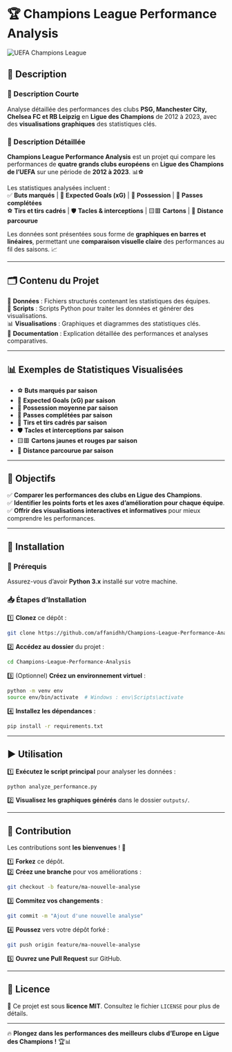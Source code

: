 # 🏆 Champions League Performance Analysis

![UEFA Champions League](https://upload.wikimedia.org/wikipedia/en/thumb/b/bf/UEFA_Champions_League_logo_2.svg/200px-UEFA_Champions_League_logo_2.svg.png)

## 📄 Description

### 🔹 Description Courte  
Analyse détaillée des performances des clubs **PSG, Manchester City, Chelsea FC et RB Leipzig** en **Ligue des Champions** de 2012 à 2023, avec des **visualisations graphiques** des statistiques clés.  

### 🔹 Description Détaillée  
**Champions League Performance Analysis** est un projet qui compare les performances de **quatre grands clubs européens** en **Ligue des Champions de l’UEFA** sur une période de **2012 à 2023**. 📊⚽  

Les statistiques analysées incluent :  
✅ **Buts marqués** | 🎯 **Expected Goals (xG)** | 🔄 **Possession** | 🎯 **Passes complétées**  
⚽ **Tirs et tirs cadrés** | 🛡️ **Tacles & interceptions** | 🟨🟥 **Cartons** | 🏃 **Distance parcourue**  

Les données sont présentées sous forme de **graphiques en barres et linéaires**, permettant une **comparaison visuelle claire** des performances au fil des saisons. 📈  

---

## 🗂️ Contenu du Projet

📂 **Données** : Fichiers structurés contenant les statistiques des équipes.  
📜 **Scripts** : Scripts Python pour traiter les données et générer des visualisations.  
📊 **Visualisations** : Graphiques et diagrammes des statistiques clés.  
📝 **Documentation** : Explication détaillée des performances et analyses comparatives.  

---

## 📊 Exemples de Statistiques Visualisées

- ⚽ **Buts marqués par saison**  
- 🎯 **Expected Goals (xG) par saison**  
- 🔄 **Possession moyenne par saison**  
- 🎯 **Passes complétées par saison**  
- 🥅 **Tirs et tirs cadrés par saison**  
- 🛡️ **Tacles et interceptions par saison**  
- 🟨🟥 **Cartons jaunes et rouges par saison**  
- 🏃 **Distance parcourue par saison**  

---

## 🎯 Objectifs

✅ **Comparer les performances des clubs en Ligue des Champions**.  
✅ **Identifier les points forts et les axes d’amélioration pour chaque équipe**.  
✅ **Offrir des visualisations interactives et informatives** pour mieux comprendre les performances.  

---

## 🚀 Installation

### 📌 Prérequis  
Assurez-vous d’avoir **Python 3.x** installé sur votre machine.

### 📥 Étapes d’Installation

1️⃣ **Clonez** ce dépôt :  
   ```sh
   git clone https://github.com/affanidhh/Champions-League-Performance-Analysis.git
   ```  
2️⃣ **Accédez au dossier** du projet :  
   ```sh
   cd Champions-League-Performance-Analysis
   ```  
3️⃣ (Optionnel) **Créez un environnement virtuel** :  
   ```sh
   python -m venv env
   source env/bin/activate  # Windows : env\Scripts\activate
   ```  
4️⃣ **Installez les dépendances** :  
   ```sh
   pip install -r requirements.txt
   ```  

---

## ▶️ Utilisation

1️⃣ **Exécutez le script principal** pour analyser les données :  
   ```sh
   python analyze_performance.py
   ```  
2️⃣ **Visualisez les graphiques générés** dans le dossier `outputs/`.  

---

## 🤝 Contribution

Les contributions sont **les bienvenues** ! 🚀  

1️⃣ **Forkez** ce dépôt.  
2️⃣ **Créez une branche** pour vos améliorations :  
   ```sh
   git checkout -b feature/ma-nouvelle-analyse
   ```  
3️⃣ **Commitez vos changements** :  
   ```sh
   git commit -m "Ajout d'une nouvelle analyse"
   ```  
4️⃣ **Poussez** vers votre dépôt forké :  
   ```sh
   git push origin feature/ma-nouvelle-analyse
   ```  
5️⃣ **Ouvrez une Pull Request** sur GitHub.  

---

## 📜 Licence

📄 Ce projet est sous **licence MIT**. Consultez le fichier `LICENSE` pour plus de détails.  

---

🔥 **Plongez dans les performances des meilleurs clubs d’Europe en Ligue des Champions !** 🏆📊  
